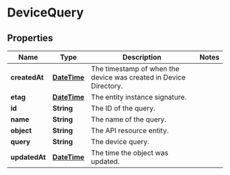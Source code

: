 
# DeviceQuery

## Properties
Name | Type | Description | Notes
------------ | ------------- | ------------- | -------------
**createdAt** | [**DateTime**](DateTime.md) | The timestamp of when the device was created in Device Directory. | 
**etag** | [**DateTime**](DateTime.md) | The entity instance signature. | 
**id** | **String** | The ID of the query. | 
**name** | **String** | The name of the query. | 
**object** | **String** | The API resource entity. | 
**query** | **String** | The device query. | 
**updatedAt** | [**DateTime**](DateTime.md) | The time the object was updated. | 



